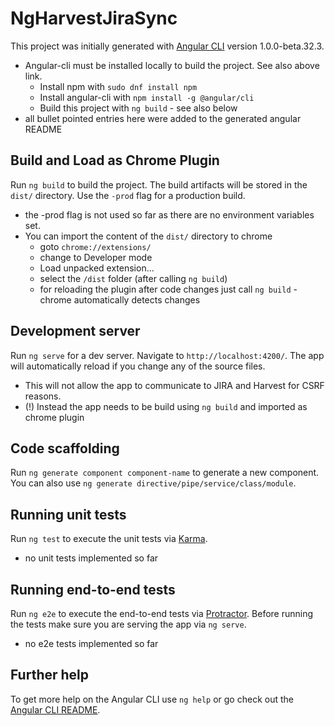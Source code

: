 # NgHarvestJiraSync

This project was initially generated with [Angular CLI](https://github.com/angular/angular-cli) version 1.0.0-beta.32.3.
- Angular-cli must be installed locally to build the project. See also above link.
  - Install npm with `sudo dnf install npm`
  - Install angular-cli with `npm install -g @angular/cli`
  - Build this project with `ng build` - see also below
- all bullet pointed entries here were added to the generated angular README

## Build and Load as Chrome Plugin
Run `ng build` to build the project. The build artifacts will be stored in the `dist/` directory. Use the `-prod` flag for a production build.

- the -prod flag is not used so far as there are no environment variables set.
- You can import the content of the `dist/` directory to chrome
  - goto `chrome://extensions/`
  - change to Developer mode
  - Load unpacked extension...
  - select the `/dist` folder (after calling `ng build`)
  - for reloading the plugin after code changes just call `ng build` - chrome automatically detects changes

## Development server
Run `ng serve` for a dev server. Navigate to `http://localhost:4200/`. The app will automatically reload if you change any of the source files.

- This will not allow the app to communicate to JIRA and Harvest for CSRF reasons.
- (!) Instead the app needs to be build using `ng build` and imported as chrome plugin

## Code scaffolding

Run `ng generate component component-name` to generate a new component. You can also use `ng generate directive/pipe/service/class/module`.


## Running unit tests

Run `ng test` to execute the unit tests via [Karma](https://karma-runner.github.io).

- no unit tests implemented so far

## Running end-to-end tests

Run `ng e2e` to execute the end-to-end tests via [Protractor](http://www.protractortest.org/).
Before running the tests make sure you are serving the app via `ng serve`.

- no e2e tests implemented so far

## Further help

To get more help on the Angular CLI use `ng help` or go check out the [Angular CLI README](https://github.com/angular/angular-cli/blob/master/README.md).
